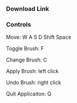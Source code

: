 ### Download Link ###



### Controls ###

Move: W A S D Shift Space

Toggle Brush: F

Change Brush: C

Apply Brush: left click

Undo Brush: right click

Quit Applicaiton: Q
